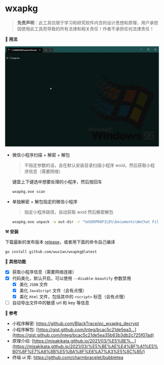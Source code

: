# wxapkg

> **免责声明**：此工具仅限于学习和研究软件内含的设计思想和原理，用户承担因使用此工具而导致的所有法律和相关责任！作者不承担任何法律责任！

**🎨 用法**

![demo](demo.gif)

- 微信小程序扫描 + 解密 + 解包
  > 不指定参数的话，会在默认安装目录扫描小程序 wxid，然后获取小程序信息（需要网络）

  键盘上下键选中想要处理的小程序，然后按回车

    ```bash
    wxapkg.exe scan
    ```

- 单独解密 + 解包指定的微信小程序
  > 指定小程序路径，自动获取 wxid 然后解密解包
    ```bash     
    wxapkg.exe unpack -o out-dir -r "%USERPROFILE%\Documents\WeChat Files\Applet\wx00000000000000"
    ```

**⚒️ 安装**

下载最新的发布版本 [release](https://github.com/wux1an/wxapkg/releases/latest)，或者用下面的命令自己编译

```
go install github.com/wux1an/wxapkg@latest
```

**📝 其他功能**

- [x] 获取小程序信息（需要网络连接）
- [x] 代码美化，默认开启，可以使用 `--disable-beautify` 参数禁用
    - [x] 美化 `JSON` 文件
    - [x] 美化 `JavaScript` 文件（会有点慢）
    - [x] 美化 `Html` 文件，包括其中的 `<script>` 标签（会有点慢）
- [ ] 自动导出文件中的敏感 url 和 key 等信息

**🔗 参考**

- 小程序解密: https://github.com/BlackTrace/pc_wxapkg_decrypt
- 小程序解包: [https://gist.github.com/Integ/bcac5c21de5ea3...](https://gist.github.com/Integ/bcac5c21de5ea35b63b3db2c725f07ad)
- 原理介绍: [https://misakikata.github.io/2021/03/%E5%BE%...](https://misakikata.github.io/2021/03/%E5%BE%AE%E4%BF%A1%E5%B0%8F%E7%A8%8B%E5%BA%8F%E8%A7%A3%E5%8C%85/)
- 终端 ui 库: https://github.com/charmbracelet/bubbletea